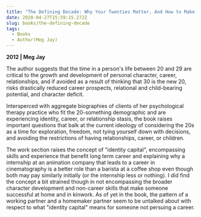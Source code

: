 ```yaml
---
title: "The Defining Decade: Why Your Twenties Matter, And How to Make the Most of Them Now"
date: 2020-04-27T15:59:15.272Z
slug: books/the-defining-decade
tags:
  - Books
  - Author(Meg Jay)
---
```


**2012 | Meg Jay**

The author suggests that the time in a person's life between 20 and 29 are critical to the growth and development of personal character, career, relationships, and if avoided as a result of thinking that 30 is the new 20, risks drastically reduced career prospects, relational and child-bearing potential, and character deficit.

Intersperced with aggregate biographies of clients of her psychological therapy practice who fit the 20-something demographic and are experiencing identity, career, or relationship stasis, the book raises important questions that balk at the current ideology of considering the 20s as a time for exploration, freedom, not tying yourself down with decisions, and avoiding the restrictions of having relationships, career, or children.

The work section raises the concept of "identity capital", encompassing skills and experience that benefit long term career and explaining why a internship at an animation company that leads to a career in cinematography is a better role than a barista at a coffee shop even though both may pay similarly initially (or the internship less or nothing). I did find the concept a bit strained though in not encompassing the broader character development and non-career skills that make someone successful at home and in kinwork. As of yet in the book, the pattern of a working partner and a homemaker partner seem to be untalked about with respect to what "identity capital" means for someone not persuing a career.
